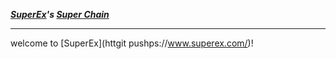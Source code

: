 ***[SuperEx](https://www.superex.com/)'s [Super Chain](https://scschain.com/)***

---
welcome to [SuperEx](httgit pushps://www.superex.com/)!